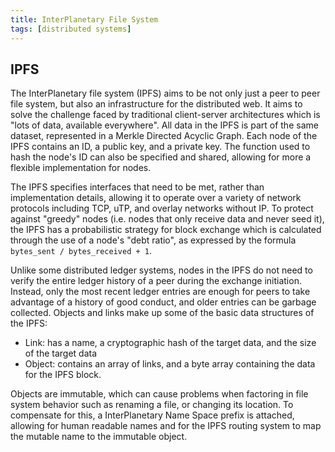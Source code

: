 ```yaml
---
title: InterPlanetary File System
tags: [distributed systems]
---
```


## IPFS

The InterPlanetary file system (IPFS) aims to be not only just a peer to peer file system, but also an infrastructure for the distributed web. It aims to solve the challenge faced by traditional client-server architectures which is "lots of data, available everywhere". All data in the IPFS is part of the same dataset, represented in a Merkle Directed Acyclic Graph. Each node of the IPFS contains an ID, a public key, and a private key. The function used to hash the node's ID can also be specified and shared, allowing for more a flexible implementation for nodes.

The IPFS specifies interfaces that need to be met, rather than implementation details, allowing it to operate over a variety of network protocols including TCP, uTP, and overlay networks without IP. To protect against "greedy" nodes (i.e. nodes that only receive data and never seed it), the IPFS has a probabilistic strategy for block exchange which is calculated through the use of a node's "debt ratio", as expressed by the formula `bytes_sent / bytes_received + 1`.

Unlike some distributed ledger systems, nodes in the IPFS do not need to verify the entire ledger history of a peer during the exchange initiation. Instead, only the most recent ledger entries are enough for peers to take advantage of a history of good conduct, and older entries can be garbage collected. Objects and links make up some of the basic data structures of the IPFS:

* Link: has a name, a cryptographic hash of the target data, and the size of the target data
* Object: contains an array of links, and a byte array containing the data for the IPFS block.

Objects are immutable, which can cause problems when factoring in file system behavior such as renaming a file, or changing its location. To compensate for this, a InterPlanetary Name Space prefix is attached, allowing for human readable names and for the IPFS routing system to map the mutable name to the immutable object.

